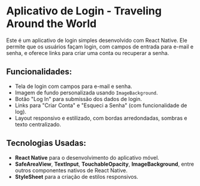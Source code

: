 # Aplicativo de Login - Traveling Around the World

Este é um aplicativo de login simples desenvolvido com React Native. Ele permite que os usuários façam login, com campos de entrada para e-mail e senha, e oferece links para criar uma conta ou recuperar a senha.

## Funcionalidades:
- Tela de login com campos para e-mail e senha.
- Imagem de fundo personalizada usando `ImageBackground`.
- Botão "Log In" para submissão dos dados de login.
- Links para "Criar Conta" e "Esqueci a Senha" (com funcionalidade de log).
- Layout responsivo e estilizado, com bordas arredondadas, sombras e texto centralizado.

## Tecnologias Usadas:
- **React Native** para o desenvolvimento do aplicativo móvel.
- **SafeAreaView**, **TextInput**, **TouchableOpacity**, **ImageBackground**, entre outros componentes nativos de React Native.
- **StyleSheet** para a criação de estilos responsivos.
